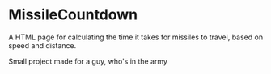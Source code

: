 # MissileCountdown

A HTML page for calculating the time it takes for missiles to travel, based on speed and distance.

Small project made for a guy, who's in the army
